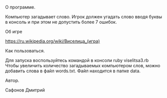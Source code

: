 О программе.

Компьютер загадывает слово. Игрок должен угадать слово вводя буквы в консоль
и при этом не допустить более 7 ошибок.

Об игре

https://ru.wikipedia.org/wiki/Виселица_(игра)

Как пользоваться.

Для запуска воспользуйтесь командой в консоли ruby viselitsa3.rb
Чтобы увеличить количество загадываемых компьютером слов, можно добавить слова
в файл words.txt. Файл находится в папке data.

Автор.

Сафонов Дмитрий
